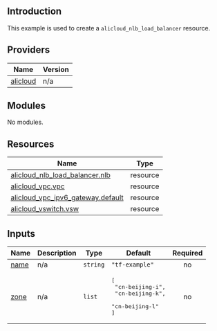 ## Introduction

This example is used to create a `alicloud_nlb_load_balancer` resource.

<!-- BEGIN_TF_DOCS -->
## Providers

| Name | Version |
|------|---------|
| <a name="provider_alicloud"></a> [alicloud](#provider\_alicloud) | n/a |

## Modules

No modules.

## Resources

| Name | Type |
|------|------|
| [alicloud_nlb_load_balancer.nlb](https://registry.terraform.io/providers/aliyun/alicloud/latest/docs/resources/nlb_load_balancer) | resource |
| [alicloud_vpc.vpc](https://registry.terraform.io/providers/aliyun/alicloud/latest/docs/resources/vpc) | resource |
| [alicloud_vpc_ipv6_gateway.default](https://registry.terraform.io/providers/aliyun/alicloud/latest/docs/resources/vpc_ipv6_gateway) | resource |
| [alicloud_vswitch.vsw](https://registry.terraform.io/providers/aliyun/alicloud/latest/docs/resources/vswitch) | resource |

## Inputs

| Name | Description | Type | Default | Required |
|------|-------------|------|---------|:--------:|
| <a name="input_name"></a> [name](#input\_name) | n/a | `string` | `"tf-example"` | no |
| <a name="input_zone"></a> [zone](#input\_zone) | n/a | `list` | <pre>[<br/>  "cn-beijing-i",<br/>  "cn-beijing-k",<br/>  "cn-beijing-l"<br/>]</pre> | no |
<!-- END_TF_DOCS -->
